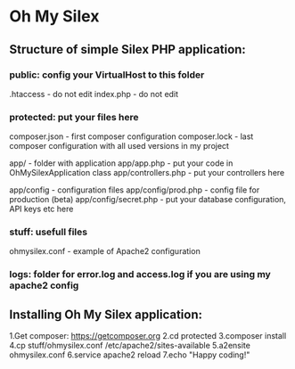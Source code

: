 # Oh My Silex

## Structure of simple Silex PHP application:

### public: config your VirtualHost to this folder

.htaccess - do not edit
index.php - do not edit

### protected: put your files here

composer.json - first composer configuration
composer.lock - last composer configuration with all used versions in my project

app/ - folder with application
app/app.php - put your code in OhMySilexApplication class
app/controllers.php - put your controllers here

app/config - configuration files
app/config/prod.php - config file for production (beta)
app/config/secret.php - put your database configuration, API keys etc here

### stuff: usefull files

ohmysilex.conf - example of Apache2 configuration

### logs: folder for error.log and access.log if you are using my apache2 config

## Installing Oh My Silex application:

1.Get composer: https://getcomposer.org
2.cd protected
3.composer install
4.cp stuff/ohmysilex.conf /etc/apache2/sites-available
5.a2ensite ohmysilex.conf
6.service apache2 reload
7.echo "Happy coding!"